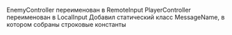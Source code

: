 EnemyController переименован в RemoteInput
PlayerController переименован в LocalInput
Добавил статический класс MessageName, в котором собраны строковые константы
